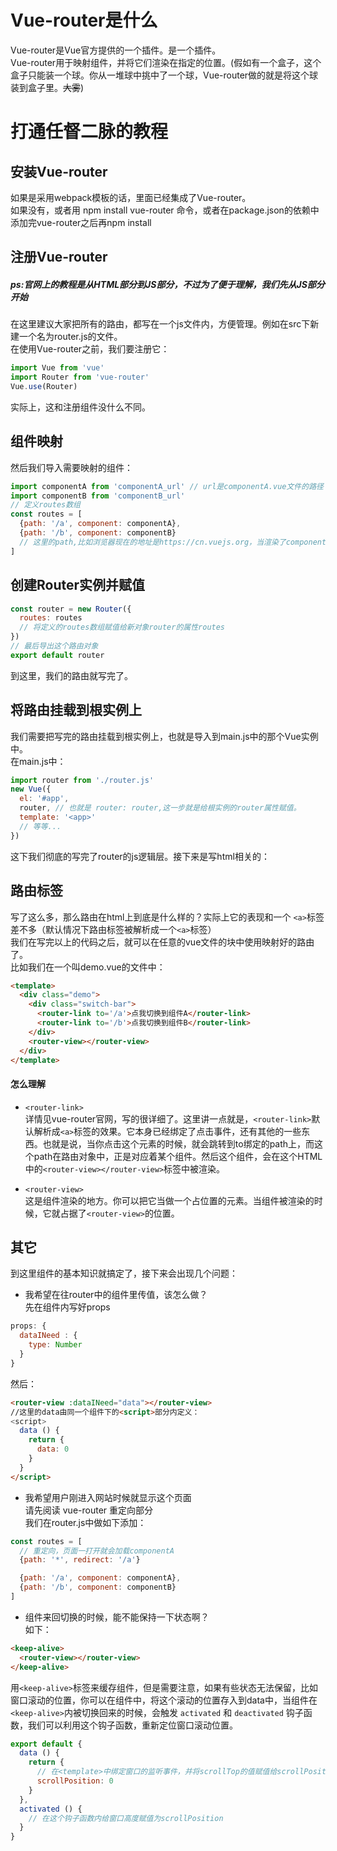 # Vue-router是什么
Vue-router是Vue官方提供的一个插件。是一个插件。<br />
Vue-router用于映射组件，并将它们渲染在指定的位置。(假如有一个盒子，这个盒子只能装一个球。你从一堆球中挑中了一个球，Vue-router做的就是将这个球装到盒子里。~~大雾~~)<br />

# 打通任督二脉的教程

## 安装Vue-router

如果是采用webpack模板的话，里面已经集成了Vue-router。<br />
如果没有，或者用 npm install vue-router 命令，或者在package.json的依赖中添加完vue-router之后再npm install<br />

## 注册Vue-router
##### ps:官网上的教程是从HTML部分到JS部分，不过为了便于理解，我们先从JS部分开始
在这里建议大家把所有的路由，都写在一个js文件内，方便管理。例如在src下新建一个名为router.js的文件。<br />
在使用Vue-router之前，我们要注册它：<br />
```js
import Vue from 'vue'
import Router from 'vue-router'
Vue.use(Router)
```
实际上，这和注册组件没什么不同。<br />

## 组件映射
然后我们导入需要映射的组件：<br />
```js
import componentA from 'componentA_url' // url是componentA.vue文件的路径
import componentB from 'componentB_url'
// 定义routes数组
const routes = [
  {path: '/a', component: componentA},
  {path: '/b', component: componentB}
  // 这里的path,比如浏览器现在的地址是https://cn.vuejs.org，当渲染了componentA之后，页面地址变为https://cn.vuejs.org/a;如果渲染了componentB,则为https://cn.vuejs.org/b
]
```
## 创建Router实例并赋值
```js
const router = new Router({
  routes: routes
  // 将定义的routes数组赋值给新对象router的属性routes
})
// 最后导出这个路由对象
export default router
```
到这里，我们的路由就写完了。<br />

## 将路由挂载到根实例上
我们需要把写完的路由挂载到根实例上，也就是导入到main.js中的那个Vue实例中。<br />
在main.js中：<br />
```js
import router from './router.js'
new Vue({
  el: '#app',
  router, // 也就是 router: router,这一步就是给根实例的router属性赋值。
  template: '<app>'
  // 等等...
})
```
这下我们彻底的写完了router的js逻辑层。接下来是写html相关的：<br />

## 路由标签
写了这么多，那么路由在html上到底是什么样的？实际上它的表现和一个 `<a>`标签差不多（默认情况下路由标签被解析成一个`<a>`标签）<br />
我们在写完以上的代码之后，就可以在任意的vue文件的<template></template>块中使用映射好的路由了。<br />
比如我们在一个叫demo.vue的文件中：
```html
<template>
  <div class="demo">
    <div class="switch-bar">
      <router-link to='/a'>点我切换到组件A</router-link>
      <router-link to='/b'>点我切换到组件B</router-link>
    </div>
    <router-view></router-view>
  </div>
</template>
```
#### 怎么理解
- `<router-link>`  <br />
详情见vue-router官网，写的很详细了。这里讲一点就是，`<router-link>`默认解析成`<a>`标签的效果。它本身已经绑定了点击事件，还有其他的一些东西。也就是说，当你点击这个元素的时候，就会跳转到to绑定的path上，而这个path在路由对象中，正是对应着某个组件。然后这个组件，会在这个HTML中的`<router-view></router-view>`标签中被渲染。

- `<router-view>`  <br />
这是组件渲染的地方。你可以把它当做一个占位置的元素。当组件被渲染的时候，它就占据了`<router-view>`的位置。<br />

## 其它
到这里组件的基本知识就搞定了，接下来会出现几个问题： <br />

- 我希望在往router中的组件里传值，该怎么做？ <br />
先在组件内写好props<br />
```js
props: {
  dataINeed : {
    type: Number
  }
}
```
然后：<br />

```html
<router-view :dataINeed="data"></router-view>
//这里的data由同一个组件下的<script>部分内定义：
<script>
  data () {
    return {
      data: 0
    }
  }
</script>
```
- 我希望用户刚进入网站时候就显示这个页面  <br />
请先阅读 vue-router 重定向部分<br />
我们在router.js中做如下添加：
```js
const routes = [
  // 重定向，页面一打开就会加载componentA
  {path: '*', redirect: '/a'}

  {path: '/a', component: componentA},
  {path: '/b', component: componentB}
]
```
- 组件来回切换的时候，能不能保持一下状态啊？ <br />
如下：<br />
```html
<keep-alive>
  <router-view></router-view>
</keep-alive>
```
用`<keep-alive>`标签来缓存组件，但是需要注意，如果有些状态无法保留，比如窗口滚动的位置，你可以在组件中，将这个滚动的位置存入到data中，当组件在`<keep-alive>`内被切换回来的时候，会触发 `activated` 和 `deactivated` 钩子函数，我们可以利用这个钩子函数，重新定位窗口滚动位置。

```js
export default {
  data () {
    return {
      // 在<template>中绑定窗口的监听事件，并将scrollTop的值赋值给scrollPosition，详细代码就不写了。
      scrollPosition: 0
    }
  },
  activated () {
    // 在这个钩子函数内给窗口高度赋值为scrollPosition
  }
}
```






